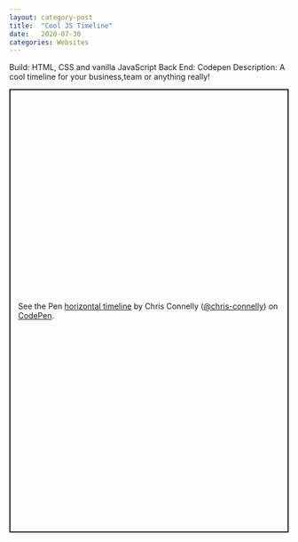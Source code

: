 ```yaml
---
layout: category-post
title:  "Cool JS Timeline"
date:   2020-07-30
categories: Websites
---
```


Build: HTML, CSS and vanilla JavaScript
Back End: Codepen
Description: A cool timeline for your business,team or anything really!

<p class="codepen" data-height="800" data-theme-id="dark" data-default-tab="js,result" data-user="chris-connelly" data-slug-hash="xxZoXzx" style="height: 800px; box-sizing: border-box; display: flex; align-items: center; justify-content: center; border: 2px solid; margin: 1em 0; padding: 1em;" data-pen-title="horizontal timeline">
  <span>See the Pen <a href="https://codepen.io/chris-connelly/pen/xxZoXzx">
  horizontal timeline</a> by Chris Connelly (<a href="https://codepen.io/chris-connelly">@chris-connelly</a>)
  on <a href="https://codepen.io">CodePen</a>.</span>
</p>
<script async src="https://static.codepen.io/assets/embed/ei.js"></script>